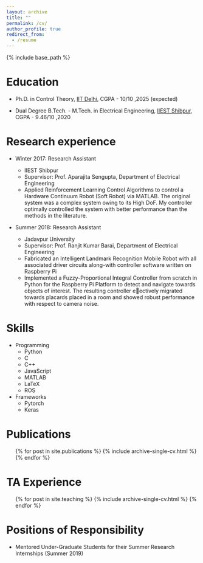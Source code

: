 ```yaml
---
layout: archive
title: ""
permalink: /cv/
author_profile: true
redirect_from:
  - /resume
---
```


{% include base_path %}

Education
======

* Ph.D. in Control Theory, [IIT Delhi](https://home.iitd.ac.in/), CGPA - 10/10 ,2025 (expected)

* Dual Degree B.Tech. - M.Tech. in Electrical Engineering, [IIEST Shibpur](https://www.iiests.ac.in/), CGPA - 9.46/10 ,2020


Research experience
======
* Winter 2017: Research Assistant
  * IIEST Shibpur
  * Supervisor: Prof. Aparajita Sengupta, Department of Electrical Engineering
  * Applied Reinforcement Learning Control Algorithms to control a Hardware Continuum Robot (Soft Robot) via MATLAB. The original system was a complex system owing to its High DoF. My controller optimally controlled the system with better performance than the methods in the literature.

* Summer 2018: Research Assistant
  * Jadavpur University
  * Supervisor: Prof. Ranjit Kumar Barai, Department of Electrical Engineering
  * Fabricated an Intelligent Landmark Recognition Mobile Robot with all associated driver circuits along-with controller software written on Raspberry Pi
  * Implemented a Fuzzy-Proportional Integral Controller from scratch in Python for the Raspberry Pi Platform to detect and navigate towards objects of interest. The resulting controller eectively migrated towards placards placed in a room and showed robust performance with respect to camera noise.
  
 
Skills
======
* Programming 
  * Python 
  * C
  * C++ 
  * JavaScript
  * MATLAB 
  * LaTeX 
  * ROS
* Frameworks
  * Pytorch
  * Keras

Publications
======
  <ul>{% for post in site.publications %}
    {% include archive-single-cv.html %}
  {% endfor %}</ul>
  
<!-- Talks
======
  <ul>{% for post in site.talks %}
    {% include archive-single-talk-cv.html %}
  {% endfor %}</ul> -->
  
TA Experience
======
  <ul>{% for post in site.teaching %}
    {% include archive-single-cv.html %}
  {% endfor %}</ul>
  
Positions of Responsibility
======
* Mentored Under-Graduate Students for their Summer Research Internships
(Summer 2019)
